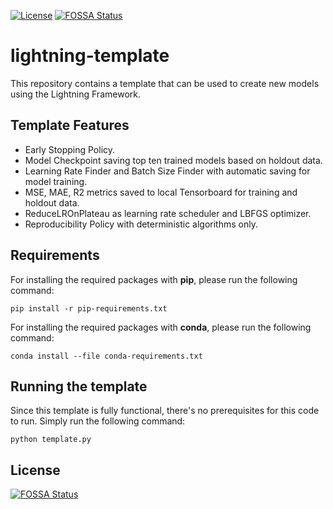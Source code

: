 [![License](https://img.shields.io/badge/License-BSD_3--Clause-blue.svg)](https://opensource.org/licenses/BSD-3-Clause)
[![FOSSA Status](https://app.fossa.com/api/projects/git%2Bgithub.com%2Fshellwirt%2Flightning-template.svg?type=shield)](https://app.fossa.com/projects/git%2Bgithub.com%2Fshellwirt%2Flightning-template?ref=badge_shield)

# lightning-template
This repository contains a template that can be used to create new models using the Lightning Framework.

## Template Features
- Early Stopping Policy.
- Model Checkpoint saving top ten trained models based on holdout data.
- Learning Rate Finder and Batch Size Finder with automatic saving for model training.
- MSE, MAE, R2 metrics saved to local Tensorboard for training and holdout data.
- ReduceLROnPlateau as learning rate scheduler and LBFGS optimizer.
- Reproducibility Policy with deterministic algorithms only.

## Requirements

For installing the required packages with **pip**, please run the following command:

```
pip install -r pip-requirements.txt
```

For installing the required packages with **conda**, please run the following command:

```
conda install --file conda-requirements.txt
```

## Running the template

Since this template is fully functional, there's no prerequisites for this code to run. Simply run the following command:

```
python template.py
```


## License
[![FOSSA Status](https://app.fossa.com/api/projects/git%2Bgithub.com%2Fshellwirt%2Flightning-template.svg?type=large)](https://app.fossa.com/projects/git%2Bgithub.com%2Fshellwirt%2Flightning-template?ref=badge_large)
